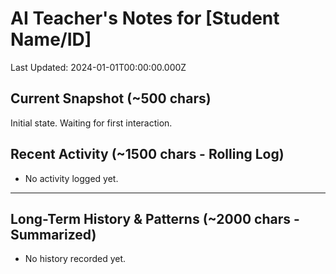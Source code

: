 # AI Teacher's Notes for [Student Name/ID]
Last Updated: 2024-01-01T00:00:00.000Z

## Current Snapshot (~500 chars)
Initial state. Waiting for first interaction.

## Recent Activity (~1500 chars - Rolling Log)
*   No activity logged yet.

---

## Long-Term History & Patterns (~2000 chars - Summarized)
*   No history recorded yet. 
